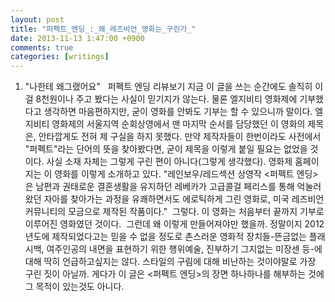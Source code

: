 ```yaml
---
layout: post
title: "퍼펙트_엔딩_:_왜_레즈비언_영화는_구린가_"
date: 2013-11-13 1:47:00 +0900
comments: true 
categories: [writings] 
---
```

1. "나한테 왜그랬어요"
 
퍼펙트 엔딩
리뷰보기
지금 이 글을 쓰는 순간에도 솔직히 이걸 8천원이나 주고 봤다는 사실이 믿기지가 않는다. 물론 엘지비티 영화제에 기부했다고 생각하면 마음편하지만, 굳이 영화를 안봐도 기부는 할 수 있으니까 말이다. 엘지비티 영화제의 서울지역 순회상영에서 맨 마지막 순서를 담당했던 이 영화의 제목은, 안타깝게도 전혀 제 구실을 하지 못했다. 만약 제작자들이 한번이라도 사전에서 "퍼펙트"라는 단어의 뜻을 찾아봤다면, 굳이 제목을 이렇게 붙일 필요는 없었을 것이다.
사실 소재 자체는 그렇게 구린 편이 아니다(그렇게 생각했다). 영화제 홈페이지는 이 영화를 이렇게 소개하고 있다. "레인보우/레드섹션 상영작 <퍼펙트 엔딩>은 남편과 권태로운 결혼생활을 유지하던 레베카가 고급콜걸 페리스를 통해 억눌러왔던 자아를 찾아가는 과정을 유쾌하면서도 에로틱하게 그린 영화로, 미국 레즈비언 커뮤니티의 모금으로 제작된 작품이다."  그렇다. 이 영화는 처음부터 끝까지 기부로 이루어진 영화였던 것이다.  그런데 왜 이렇게 만들어져야만 했을까.
정말이지 2012년도에 제작되었다고는 믿을 수 없을 정도로 촌스러운 영화적 장치들-뜬금없는 플래시백, 여주인공의 내면을 표현하기 위한 행위예술, 진부하기 그지없는 미장센 등-에 대해 딱히 언급하고싶지는 않다. 스타일의 구림에 대해 비난하는 것이야말로 가장 구린 짓이 아닐까. 게다가 이 글은 <퍼펙트 엔딩>의 장면 하나하나를 해부하는 것에 그 목적이 있는것도 아니다. 
